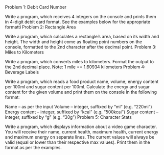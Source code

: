 Problem 1: Debit Card Number

Write a program, which receives 4 integers on the console and prints them in 4-digit debit card format. See the examples below for the appropriate formatti
Problem 2: Rectangle Area

Write a program, which calculates a rectangle’s area, based on its width and height. The width and height come as floating point numbers on the console, formatted to the 2nd character after the decimal point.
Problem 3: Miles to Kilometers

Write a program, which converts miles to kilometers. Format the output to the 2nd decimal place. Note: 1 mile == 1.60934 kilometers
Problem 4: Beverage Labels

Write a program, which reads a food product name, volume, energy content per 100ml and sugar content per 100ml. Calculate the energy and sugar content for the given volume and print them on the console in the following format:

Name – as per the input Volume – integer, suffixed by “ml” (e.g. “220ml”) Energy content – integer, suffixed by “kcal” (e.g. “500kcal”) Sugar content – integer, suffixed by “g” (e.g. “30g”) 
Problem 5: Character Stats

Write a program, which displays information about a video game character. You will receive their name, current health, maximum health, current energy and maximum energy on separate lines. The current values will always be valid (equal or lower than their respective max values). Print them in the format as per the examples.
